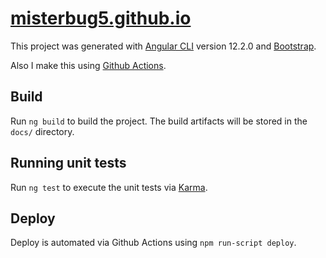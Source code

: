 # [misterbug5.github.io](https://misterbug5.github.io)

This project was generated with [Angular CLI](https://github.com/angular/angular-cli) version 12.2.0 and [Bootstrap](https://getbootstrap.com/).

Also I make this using [Github Actions](https://docs.github.com/en/actions).

## Build

Run `ng build` to build the project. The build artifacts will be stored in the `docs/` directory.

## Running unit tests

Run `ng test` to execute the unit tests via [Karma](https://karma-runner.github.io).

## Deploy

Deploy is automated via Github Actions using `npm run-script deploy`.
